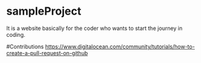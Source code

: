 # sampleProject
It is a website basically for the coder who wants to start the journey in coding.

#Contributions
https://www.digitalocean.com/community/tutorials/how-to-create-a-pull-request-on-github
